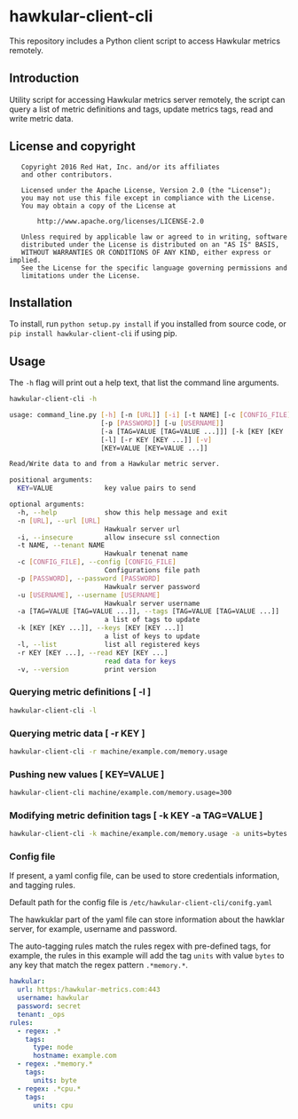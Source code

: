 # hawkular-client-cli

This repository includes a Python client script to access Hawkular metrics remotely.

## Introduction

Utility script for accessing Hawkular metrics server remotely, the script can query
a list of metric definitions and tags, update metrics tags, read and write metric data.

## License and copyright

```
   Copyright 2016 Red Hat, Inc. and/or its affiliates
   and other contributors.

   Licensed under the Apache License, Version 2.0 (the "License");
   you may not use this file except in compliance with the License.
   You may obtain a copy of the License at

       http://www.apache.org/licenses/LICENSE-2.0

   Unless required by applicable law or agreed to in writing, software
   distributed under the License is distributed on an "AS IS" BASIS,
   WITHOUT WARRANTIES OR CONDITIONS OF ANY KIND, either express or implied.
   See the License for the specific language governing permissions and
   limitations under the License.
```

## Installation

To install, run ``python setup.py install`` if you installed from source code, or ``pip install hawkular-client-cli`` if using pip.

## Usage

The `-h` flag will print out a help text, that list the command line arguments.

```bash
hawkular-client-cli -h

usage: command_line.py [-h] [-n [URL]] [-i] [-t NAME] [-c [CONFIG_FILE]]
                       [-p [PASSWORD]] [-u [USERNAME]]
                       [-a [TAG=VALUE [TAG=VALUE ...]]] [-k [KEY [KEY ...]]]
                       [-l] [-r KEY [KEY ...]] [-v]
                       [KEY=VALUE [KEY=VALUE ...]]

Read/Write data to and from a Hawkular metric server.

positional arguments:
  KEY=VALUE             key value pairs to send

optional arguments:
  -h, --help            show this help message and exit
  -n [URL], --url [URL]
                        Hawkualr server url
  -i, --insecure        allow insecure ssl connection
  -t NAME, --tenant NAME
                        Hawkualr tenenat name
  -c [CONFIG_FILE], --config [CONFIG_FILE]
                        Configurations file path
  -p [PASSWORD], --password [PASSWORD]
                        Hawkualr server password
  -u [USERNAME], --username [USERNAME]
                        Hawkualr server username
  -a [TAG=VALUE [TAG=VALUE ...]], --tags [TAG=VALUE [TAG=VALUE ...]]
                        a list of tags to update
  -k [KEY [KEY ...]], --keys [KEY [KEY ...]]
                        a list of keys to update
  -l, --list            list all registered keys
  -r KEY [KEY ...], --read KEY [KEY ...]
                        read data for keys
  -v, --version         print version
```
### Querying metric definitions [ -l ]

```bash
hawkular-client-cli -l
```
### Querying metric data [ -r KEY ]

```bash
hawkular-client-cli -r machine/example.com/memory.usage
```
### Pushing new values [ KEY=VALUE ]

```bash
hawkular-client-cli machine/example.com/memory.usage=300
```
### Modifying metric definition tags [ -k KEY -a TAG=VALUE ]

```bash
hawkular-client-cli -k machine/example.com/memory.usage -a units=bytes
```

### Config file
If present, a yaml config file, can be used to store credentials information, and
tagging rules.

Default path for the config file is `/etc/hawkular-client-cli/conifg.yaml`

The hawkuklar part of the yaml file can store information about the hawklar server,
for example, username and password.

The auto-tagging rules match the rules regex with pre-defined tags, for example, the rules
in this example will add the tag `units` with value `bytes` to any key that match the regex pattern `.*memory.*`.

```yaml
hawkular:
  url: https:/hawkular-metrics.com:443
  username: hawkular
  password: secret
  tenant: _ops
rules:
  - regex: .*
    tags:
      type: node
      hostname: example.com
  - regex: .*memory.*
    tags:
      units: byte
  - regex: .*cpu.*
    tags:
      units: cpu
```
